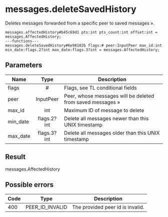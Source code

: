 # messages.deleteSavedHistory
Deletes messages forwarded from a specific peer to saved messages ».

```
messages.affectedHistory#b45c69d1 pts:int pts_count:int offset:int = messages.AffectedHistory;
---functions---
messages.deleteSavedHistory#6e98102b flags:# peer:InputPeer max_id:int min_date:flags.2?int max_date:flags.3?int = messages.AffectedHistory;
```

## Parameters
| Name | Type | Description |
| ---- | :----: | ----------- |
| flags | # | Flags, see TL conditional fields |
| peer | InputPeer | Peer, whose messages will be deleted from saved messages » |
| max_id | int | Maximum ID of message to delete |
| min_date | flags.2?int | Delete all messages newer than this UNIX timestamp |
| max_date | flags.3?int | Delete all messages older than this UNIX timestamp |


## Result
messages.AffectedHistory

## Possible errors
| Code | Type | Description |
| ---- | :----: | ----------- |
| 400 | PEER_ID_INVALID | The provided peer id is invalid. |

